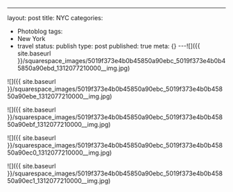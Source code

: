 ---
layout: post
title: NYC
categories:
- Photoblog
tags:
- New York
- travel
status: publish
type: post
published: true
meta: {}
---![]({{ site.baseurl }}/squarespace_images/5019f373e4b0b45850a90ebc_5019f373e4b0b45850a90ebd_1312077210000__img.jpg)
  

  
   
![]({{ site.baseurl }}/squarespace_images/5019f373e4b0b45850a90ebc_5019f373e4b0b45850a90ebe_1312077210000__img.jpg)
  

  
   
![]({{ site.baseurl }}/squarespace_images/5019f373e4b0b45850a90ebc_5019f373e4b0b45850a90ebf_1312077210000__img.jpg)
  

  
   
![]({{ site.baseurl }}/squarespace_images/5019f373e4b0b45850a90ebc_5019f373e4b0b45850a90ec0_1312077210000__img.jpg)
  

  
   
![]({{ site.baseurl }}/squarespace_images/5019f373e4b0b45850a90ebc_5019f373e4b0b45850a90ec1_1312077210000__img.jpg)
